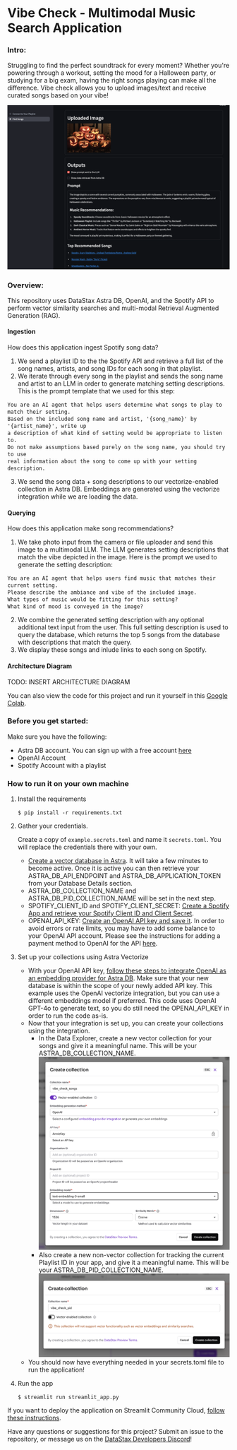 # Vibe Check - Multimodal Music Search Application

### Intro:
Struggling to find the perfect soundtrack for every moment? Whether you're powering through a workout, setting the mood for a Halloween party, or studying for a big exam, having the right songs playing can make all the difference. Vibe check allows you to upload images/text and receive curated songs based on your vibe!

![App Preview](./images/app_preview.png)


### Overview:
This repository uses DataStax Astra DB, OpenAI, and the Spotify API to perform vector similarity searches and multi-modal Retrieval Augmented Generation (RAG).

#### Ingestion
How does this application ingest Spotify song data?
1. We send a playlist ID to the the Spotify API and retrieve a full list of the song names, artists, and song IDs for each song in that playlist.
2. We iterate through every song in the playlist and sends the song name and artist to an LLM in order to generate matching setting descriptions. This is the prompt template that we used for this step:
```
You are an AI agent that helps users determine what songs to play to match their setting.
Based on the included song name and artist, '{song_name}' by '{artist_name}', write up
a description of what kind of setting would be appropriate to listen to.
Do not make assumptions based purely on the song name, you should try to use
real information about the song to come up with your setting description.
```
3. We send the song data + song descriptions to our vectorize-enabled collection in Astra DB. Embeddings are generated using the vectorize integration while we are loading the data.

#### Querying
How does this application make song recommendations?
1. We take photo input from the camera or file uploader and send this image to a multimodal LLM. The LLM generates setting descriptions that match the vibe depicted in the image. Here is the prompt we used to generate the setting description:
```
You are an AI agent that helps users find music that matches their current setting.
Please describe the ambiance and vibe of the included image. 
What types of music would be fitting for this setting? 
What kind of mood is conveyed in the image?
```
2. We combine the generated setting description with any optional additional text input from the user. This full setting description is used to query the database, which returns the top 5 songs from the database with descriptions that match the query.
3. We display these songs and inlude links to each song on Spotify.

#### Architecture Diagram
TODO: INSERT ARCHITECTURE DIAGRAM

You can also view the code for this project and run it yourself in this [Google Colab](https://colab.research.google.com/drive/1Y3R5HO6SH5-IzMItbZSmCT8L08d4aEri).


### Before you get started:
Make sure you have the following:


*   Astra DB account. You can sign up with a free account [here](https://astra.datastax.com)
*   OpenAI Account
*   Spotify Account with a playlist


### How to run it on your own machine

1. Install the requirements

   ```
   $ pip install -r requirements.txt
   ```

2. Gather your credentials. 
   
   Create a copy of `example.secrets.toml` and name it `secrets.toml`. You will replace the credentials there with your own.
   - [Create a vector database in Astra](https://docs.datastax.com/en/astra-db-serverless/get-started/quickstart.html#create-a-serverless-vector-database). It will take a few minutes to become active. Once it is active you can then retrieve your ASTRA_DB_API_ENDPOINT and ASTRA_DB_APPLICATION_TOKEN from your Database Details section.
   - ASTRA_DB_COLLECTION_NAME and ASTRA_DB_PID_COLLECTION_NAME will be set in the next step.
   - SPOTIFY_CLIENT_ID and SPOTIFY_CLIENT_SECRET: [Create a Spotify App and retrieve your Spotify Client ID and Client Secret](https://developer.spotify.com/documentation/web-api/concepts/apps).
   - OPENAI_API_KEY: [Create an OpenAI API key and save it](https://platform.openai.com/docs/quickstart). In order to avoid errors or rate limits, you may have to add some balance to your OpenAI API account. Please see the instructions for adding a payment method to OpenAI for the API [here](https://help.openai.com/en/articles/9038407-how-can-i-set-up-billing-for-my-account).
   

3. Set up your collections using Astra Vectorize
   - With your OpenAI API key, [follow these steps to integrate OpenAI as an embedding provider for Astra DB](https://docs.datastax.com/en/astra-db-serverless/integrations/embedding-providers/openai.html). Make sure that your new database is within the scope of your newly added API key. This example uses the OpenAI vectorize integration, but you can use a different embeddings model if preferred. This code uses OpenAI GPT-4o to generate text, so you do still need the OPENAI_API_KEY in order to run the code as-is.
   - Now that your integration is set up, you can create your collections using the integration. 
      - In the Data Explorer, create a new vector collection for your songs and give it a meaningful name. This will be your ASTRA_DB_COLLECTION_NAME.
      ![Create Vector Collection](./images/create_vector_collection.png)
      - Also create a new non-vector collection for tracking the current Playlist ID in your app, and give it a meaningful name. This will be your ASTRA_DB_PID_COLLECTION_NAME.
      ![Create Non-Vector Collection](./images/create_nonvector_collection.png)
   - You should now have everything needed in your secrets.toml file to run the application!

4. Run the app

   ```
   $ streamlit run streamlit_app.py
   ```

If you want to deploy the application on Streamlit Community Cloud, [follow these instructions](https://docs.streamlit.io/deploy/streamlit-community-cloud/deploy-your-app/deploy).

Have any questions or suggestions for this project? 
Submit an issue to the repository, or message us on the [DataStax Developers Discord](https://discord.gg/datastax)! 
